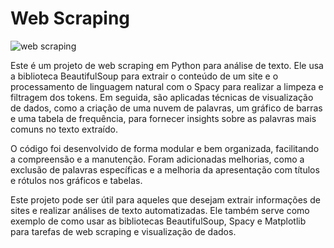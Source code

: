# Web Scraping



![web scraping](https://miro.medium.com/v2/resize:fit:1400/1*vltzK4PBQyk-BmAkifJVIA.jpeg)


Este é um projeto de web scraping em Python para análise de texto. Ele usa a biblioteca BeautifulSoup para extrair o conteúdo de um site e o processamento de linguagem natural com o Spacy para realizar a limpeza e filtragem dos tokens. Em seguida, são aplicadas técnicas de visualização de dados, como a criação de uma nuvem de palavras, um gráfico de barras e uma tabela de frequência, para fornecer insights sobre as palavras mais comuns no texto extraído.

O código foi desenvolvido de forma modular e bem organizada, facilitando a compreensão e a manutenção. Foram adicionadas melhorias, como a exclusão de palavras específicas e a melhoria da apresentação com títulos e rótulos nos gráficos e tabelas.

Este projeto pode ser útil para aqueles que desejam extrair informações de sites e realizar análises de texto automatizadas. Ele também serve como exemplo de como usar as bibliotecas BeautifulSoup, Spacy e Matplotlib para tarefas de web scraping e visualização de dados.


